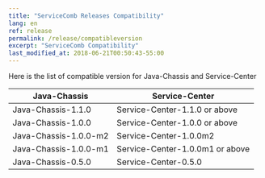 ```yaml
---
title: "ServiceComb Releases Compatibility"
lang: en
ref: release
permalink: /release/compatibleversion
excerpt: "ServiceComb Compatibility"
last_modified_at: 2018-06-21T00:50:43-55:00
---
```


Here is the list of compatible version for Java-Chassis and Service-Center

| Java-Chassis           |         Service-Center            |
| ---------------------- | --------------------------------- |
| Java-Chassis-1.1.0     |  Service-Center-1.1.0 or above    |
| Java-Chassis-1.0.0     |  Service-Center-1.0.0 or above    |
| Java-Chassis-1.0.0-m2  |  Service-Center-1.0.0m2           |
| Java-Chassis-1.0.0-m1  |  Service-Center-1.0.0m1 or above  |
| Java-Chassis-0.5.0     |  Service-Center-0.5.0             |
